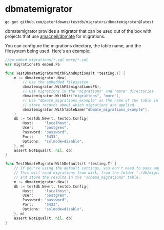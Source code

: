 # dbmatemigrator

```shell
go get github.com/peterldowns/testdb/migrators/dbmatemigrator@latest
```

dbmatemigrator provides a migrator that can be used out of the box with projects that use [amacneil/dbmate](https://github.com/amacneil/dbmate) for migrations.

You can configure the migrations directory, the table name, and the filesystem
being used. Here's an example:

```go
//go:embed migrations/*.sql more/*.sql
var migrationsFS embed.FS

func TestDbmateMigratorWithFSAndOptions(t *testing.T) {
    m := dbmatemigrator.New(
        // Use the embedded filesystem
        dbmatemigrator.WithFS(migrationsFS),
        // Use migrations in the "migrations" and "more" directories
        dbmatemigrator.WithDir("migrations", "more"),
        // Use "dbmate_migrations_example" as the name of the table in which to
        // store records about which migrations are applied.
        dbmatemigrator.WithTableName("dbmate_migrations_example"),
    )
    db := testdb.New(t, testdb.Config{
        Host:     "localhost",
        User:     "postgres",
        Password: "password",
        Port:     "5433",
        Options:  "sslmode=disable",
    }, m)
    assert.NotEqual(t, nil, db)
}

func TestDbmateMigratorWithDefaults(t *testing.T) {
    // If you're using the default settings, you don't need to pass any options.
    // This will read migrations from disk, from the folder "./db/migrations",
    // and store the results in the "schema_migrations" table.
    m := dbmatemigrator.New()
    db := testdb.New(t, testdb.Config{
        Host:     "localhost",
        User:     "postgres",
        Password: "password",
        Port:     "5433",
        Options:  "sslmode=disable",
    }, m)
    assert.NotEqual(t, nil, db)
}
```